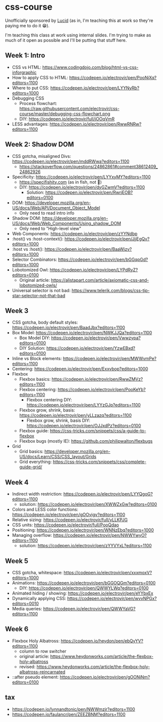 # css-course

Unofficially sponsored by [Lucid](https://www.lucidchart.com) (as in, I'm teaching this at work so they're paying me to do it :grin:).

I'm teaching this class at work using internal slides. I'm trying to make as much of it open as possible and I'll be putting that stuff here.

## Week 1: Intro

-   CSS vs HTML: https://www.codingdojo.com/blog/html-vs-css-inforgraphic
-   How to apply CSS to HTML: https://codepen.io/electrovir/pen/PooNjXq?editors=1100
-   Where to put CSS: https://codepen.io/electrovir/pen/LYYNyRb?editors=1000
-   Debugging CSS
    -   Process flowchart: https://raw.githubusercontent.com/electrovir/css-course/master/debugging-css-flowchart.png
    -   DIY: https://codepen.io/electrovir/full/jOOqVmR
-   LESS advantages: https://codepen.io/electrovir/pen/RwwRNRw?editors=1100

## Week 2: Shadow DOM

-   CSS gotcha, misaligned Divs: https://codepen.io/electrovir/pen/mddRWwa?editors=1100
    -   https://stackoverflow.com/questions/24862861#comment38612409_24862926
-   Specificity: https://codepen.io/electrovir/pen/LYYxyMY?editors=1100
    -   https://specifishity.com (as in fish, not :poop:)
    -   DIY: https://codepen.io/electrovir/pen/dyGZwmV?editors=1100
        -   Solution: https://codepen.io/electrovir/pen/RwrjEOB?editors=0100
-   DOM: https://developer.mozilla.org/en-US/docs/Web/API/Document_Object_Model
    -   Only need to read intro info
-   Shadow DOM: https://developer.mozilla.org/en-US/docs/Web/Web_Components/Using_shadow_DOM
    -   Only need to "High-level view"
-   Web Components: https://codepen.io/electrovir/pen/zYYNdbp
-   :host() vs :host-context(): https://codepen.io/electrovir/pen/JjjEgQv?editors=1000
-   :host vs :host(): https://codepen.io/electrovir/pen/BaaWjzv?editors=1000
-   Selector Combinators: https://codepen.io/electrovir/pen/bGGqpGd?editors=1000
-   Lobotomized Owl: https://codepen.io/electrovir/pen/LYPdRyZ?editors=0100
    -   Original article: https://alistapart.com/article/axiomatic-css-and-lobotomized-owls/
-   Universal selector is not bad: https://www.telerik.com/blogs/css-tip-star-selector-not-that-bad

## Week 3

-   CSS gotcha, body default styles: https://codepen.io/electrovir/pen/BaadJbx?editors=1100
-   Box Model: https://codepen.io/electrovir/pen/NWKJJQa?editors=1100
    -   Box Model DIY: https://codepen.io/electrovir/pen/Vwwzypa?editors=0100
    -   DIY Solution: https://codepen.io/electrovir/pen/YzwEBxd?editors=0100
-   Inline vs Block elements: https://codepen.io/electrovir/pen/MWWvmPe?editors=1100
-   Centering: https://codepen.io/electrovir/pen/Exxvbop?editors=1000
-   Flexbox
    -   Flexbox basics: https://codepen.io/electrovir/pen/RwwZMVz?editors=1100
    -   Flexbox centering: https://codepen.io/electrovir/pen/PooKeYb?editors=1100
        -   Flexbox centering DIY: https://codepen.io/electrovir/pen/LYYzGJp?editors=1100
    -   Flexbox grow, shrink, basis: https://codepen.io/electrovir/pen/yLLzazq?editors=1100
        -   Flexbox grow, shrink, basis DIY: https://codepen.io/electrovir/pen/OJJxdPz?editors=0100
    -   Flexbox guide: https://css-tricks.com/snippets/css/a-guide-to-flexbox
    -   Flexbox bugs (mostly IE): https://github.com/philipwalton/flexbugs
-   Grid
    -   Grid basics: https://developer.mozilla.org/en-US/docs/Learn/CSS/CSS_layout/Grids
    -   Grid everything: https://css-tricks.com/snippets/css/complete-guide-grid/

## Week 4

-   Indirect width restriction: https://codepen.io/electrovir/pen/LYYQgoG?editors=1100
    -   solution: https://codepen.io/electrovir/pen/XWWZxGw?editors=0100
-   Colors and LESS color functions: https://codepen.io/electrovir/pen/gOOvjgv?editors=1100
-   Relative sizing: https://codepen.io/electrovir/full/yLLKPJG
-   CSS units: https://codepen.io/electrovir/full/PooQdao
-   Positioning: https://codepen.io/electrovir/pen/WNNzEbq?editors=1000
-   Managing overflow: https://codepen.io/electrovir/pen/NWWYwyO?editors=1100
    -   solution: https://codepen.io/electrovir/pen/zYYVYxL?editors=1100

## Week 5

-   CSS gotcha, whitespace: https://codepen.io/electrovir/pen/xxxmoxV?editors=1000
-   Animations: https://codepen.io/electrovir/pen/bGGOQGm?editors=0100
    -   DIY: https://codepen.io/electrovir/pen/QWWYLWq?editors=0100
-   Animated hiding / showing: https://codepen.io/electrovir/pen/eYYbxEx
-   Dynamically applying CSS: https://codepen.io/electrovir/pen/wvvNPGx?editors=0010
-   Media queries: https://codepen.io/electrovir/pen/QWWYaVG?editors=1100

## Week 6

-   Flexbox Holy Albatross: https://codepen.io/heydon/pen/ebQyYV?editors=1100
    -   column to row switcher
    -   original article: https://www.heydonworks.com/article/the-flexbox-holy-albatross
    -   revised: https://www.heydonworks.com/article/the-flexbox-holy-albatross-reincarnated
-   ::after pseudo element: https://codepen.io/electrovir/pen/gOONjNm?editors=0100

## tax
-   https://codepen.io/lynnandtonic/pen/NWWmzjr?editors=1100
-   https://codepen.io/faulancr/pen/ZEEZBNM?editors=1100
